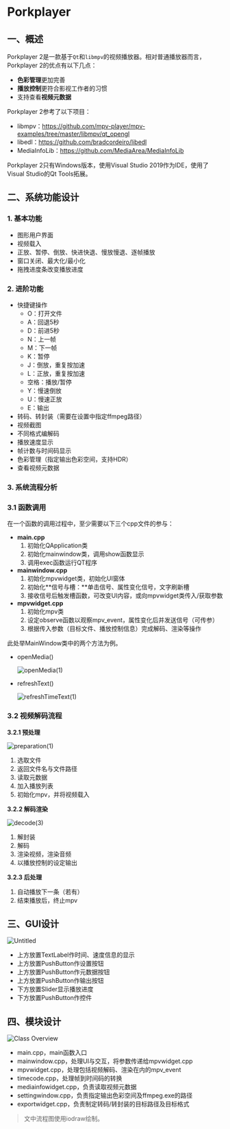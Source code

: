 # Porkplayer
## 一、概述

Porkplayer 2是一款基于`Qt`和`libmpv`的视频播放器。相对普通播放器而言，Porkplayer 2的优点有以下几点：

- **色彩管理**更加完善
- **播放控制**更符合影视工作者的习惯
- 支持查看**视频元数据**

Porkplayer 2参考了以下项目：

- libmpv：https://github.com/mpv-player/mpv-examples/tree/master/libmpv/qt_opengl
- libedl：https://github.com/bradcordeiro/libedl
- MediaInfoLib：https://github.com/MediaArea/MediaInfoLib

Porkplayer 2只有Windows版本，使用Visual Studio 2019作为IDE，使用了Visual Studio的Qt Tools拓展。

## 二、系统功能设计

### 1. 基本功能

- 图形用户界面
- 视频载入
- 正放、暂停、倒放、快进快退、慢放慢退、逐帧播放
- 窗口关闭、最大化/最小化
- 拖拽进度条改变播放进度

### 2. 进阶功能

- 快捷键操作
    - O：打开文件
    - A：回退5秒
    - D：前进5秒
    - N：上一帧
    - M：下一帧
    - K：暂停
    - J：倒放，重复按加速
    - L：正放，重复按加速
    - 空格：播放/暂停
    - Y：慢速倒放
    - U：慢速正放
    - E：输出
- 转码、转封装（需要在设置中指定ffmpeg路径）
- 视频截图
- 不同格式编解码
- 播放速度显示
- 帧计数与时间码显示
- 色彩管理（指定输出色彩空间，支持HDR）
- 查看视频元数据

### 3. 系统流程分析

### 3.1 函数调用

在一个函数的调用过程中，至少需要以下三个cpp文件的参与：

- **main.cpp**
    1. 初始化QApplication类
    2. 初始化mainwindow类，调用show函数显示
    3. 调用exec函数运行QT程序
- **mainwindow.cpp**
    1. 初始化mpvwidget类，初始化UI窗体
    2. 初始化**信号与槽：**单击信号、属性变化信号，文字刷新槽
    3. 接收信号后触发槽函数，可改变UI内容，或向mpvwidget类传入/获取参数
- **mpvwidget.cpp**
    1. 初始化mpv类
    2. 设定observe函数以观察mpv_event，属性变化后并发送信号（可传参）
    3. 根据传入参数（目标文件、播放控制信息）完成解码、渲染等操作

此处举MainWindow类中的两个方法为例。

- openMedia()
    
    ![openMedia(1)](https://github.com/xuzhaozheng/Porkplayer/assets/59351814/7845d118-9d64-4f88-868d-f7417493b4b3)

    
- refreshText()
    
    ![refreshTimeText(1)](https://github.com/xuzhaozheng/Porkplayer/assets/59351814/03713543-4856-40a6-b839-a1e29024072d)


### 3.2 **视频解码流程**

**3.2.1 预处理**

![preparation(1)](https://github.com/xuzhaozheng/Porkplayer/assets/59351814/fbaaaa62-facc-4b96-8cdb-1320435703db)


1. 选取文件
2. 返回文件名与文件路径
3. 读取元数据
4. 加入播放列表
5. 初始化mpv，并将视频载入

**3.2.2 解码渲染**

![decode(3)](https://github.com/xuzhaozheng/Porkplayer/assets/59351814/84a5f198-0644-4399-96da-44a7c43b2a36)


1. 解封装
2. 解码
3. 渲染视频，渲染音频
4. 以播放控制的设定输出

**3.2.3 后处理**

1. 自动播放下一条（若有）
2. 结束播放后，终止mpv

## 三、GUI设计

![Untitled](https://github.com/xuzhaozheng/Porkplayer/assets/59351814/a9c123f4-5bdf-4d80-89d4-d007088b5c4a)


- 上方放置TextLabel作时间、速度信息的显示
- 上方放置PushButton作设置按钮
- 上方放置PushButton作元数据按钮
- 上方放置PushButton作输出按钮
- 下方放置Slider显示播放进度
- 下方放置PushButton作控件

## 四、模块设计

![Class Overview](https://github.com/xuzhaozheng/Porkplayer/assets/59351814/328ab55d-ee00-408a-9de8-f2e170196942)


- main.cpp，main函数入口
- mainwindow.cpp，处理UI与交互，将参数传递给mpvwidget.cpp
- mpvwidget.cpp，处理包括视频解码、渲染在内的mpv_event
- timecode.cpp，处理帧到时间码的转换
- mediainfowidget.cpp，负责读取视频元数据
- settingwindow.cpp，负责指定输出色彩空间及ffmpeg.exe的路径
- exportwidget.cpp，负责制定转码/转封装的目标路径及目标格式

> 文中流程图使用iodraw绘制。
>
